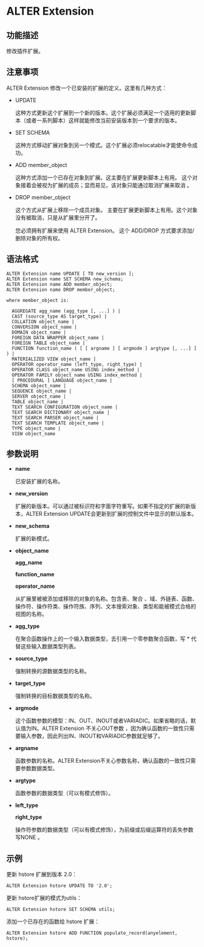 # ALTER Extension<a name="ZH-CN_TOPIC_0000001127799415"></a>

## 功能描述<a name="section173831846163116"></a>

修改插件扩展。

## 注意事项<a name="section786041713618"></a>

ALTER Extension 修改一个已安装的扩展的定义。这里有几种方式：

-   UPDATE

    这种方式更新这个扩展到一个新的版本。这个扩展必须满足一个适用的更新脚本（或者一系列脚本）这样就能修改当前安装版本到一个要求的版本。

-   SET SCHEMA

    这种方式移动扩展对象到另一个模式。这个扩展必须relocatable才能使命令成功。

-   ADD member\_object

    这种方式添加一个已存在对象到扩展。这主要在扩展更新脚本上有用。 这个对象接着会被视为扩展的成员；显而易见，该对象只能通过取消扩展来取消 。

-   DROP member\_object

    这个方式从扩展上移除一个成员对象。 主要在扩展更新脚本上有用。这个对象没有被取消，只是从扩展里分开了。

    您必须拥有扩展来使用 ALTER Extension。 这个 ADD/DROP 方式要求添加/删除对象的所有权。


## 语法格式<a name="section1374719912321"></a>

```
ALTER Extension name UPDATE [ TO new_version ];
ALTER Extension name SET SCHEMA new_schema;
ALTER Extension name ADD member_object;
ALTER Extension name DROP member_object;

where member_object is:

  AGGREGATE agg_name (agg_type [, ...] ) |
  CAST (source_type AS target_type) |
  COLLATION object_name |
  CONVERSION object_name |
  DOMAIN object_name |
  FOREIGN DATA WRAPPER object_name |
  FOREIGN TABLE object_name |
  FUNCTION function_name ( [ [ argname ] [ argmode ] argtype [, ...] ] ) |
  MATERIALIZED VIEW object_name |
  OPERATOR operator_name (left_type, right_type) |
  OPERATOR CLASS object_name USING index_method |
  OPERATOR FAMILY object_name USING index_method |
  [ PROCEDURAL ] LANGUAGE object_name |
  SCHEMA object_name |
  SEQUENCE object_name |
  SERVER object_name |
  TABLE object_name |
  TEXT SEARCH CONFIGURATION object_name |
  TEXT SEARCH DICTIONARY object_name |
  TEXT SEARCH PARSER object_name |
  TEXT SEARCH TEMPLATE object_name |
  TYPE object_name |
  VIEW object_name
```

## 参数说明<a name="section62781959163314"></a>

-   **name**

    已安装扩展的名称。

-   **new\_version**

    扩展的新版本。可以通过被标识符和字面字符重写。如果不指定的扩展的新版本，ALTER Extension UPDATE会更新到扩展的控制文件中显示的默认版本。

-   **new\_schema**

    扩展的新模式。

-   **object\_name**

    **agg\_name**

    **function\_name**

    **operator\_name**

    从扩展里被被添加或移除的对象的名称。包含表、聚合 、域、外链表、函数、操作符、操作符类、操作符族、序列、文本搜索对象、类型和能被模式合格的视图的名称。

-   **agg\_type**

    在聚合函数操作上的一个输入数据类型，去引用一个零参数聚合函数，写 \* 代替这些输入数据类型列表。

-   **source\_type**

    强制转换的源数据类型的名称。

-   **target\_type**

    强制转换的目标数据类型的名称。

-   **argmode**

    这个函数参数的模型：IN、OUT、INOUT或者VARIADIC。如果省略的话，默认值为IN。ALTER Extension 不关心OUT参数 ，因为确认函数的一致性只需要输入参数，因此列出IN、INOUT和VARIADIC参数就足够了。

-   **argname**

    函数参数的名称。ALTER Extension不关心参数名称，确认函数的一致性只需要参数数据类型。

-   **argtype**

    函数参数的数据类型（可以有模式修饰）。

-   **left\_type**

    **right\_type**

    操作符参数的数据类型（可以有模式修饰），为前缀或后缀运算符的丢失参数写NONE 。


## 示例<a name="section14411351193419"></a>

更新 hstore 扩展到版本 2.0：

```
ALTER Extension hstore UPDATE TO '2.0';
```

更新 hstore扩展的模式为utils：

```
ALTER Extension hstore SET SCHEMA utils;
```

添加一个已存在的函数给 hstore 扩展：

```
ALTER Extension hstore ADD FUNCTION populate_record(anyelement, hstore);
```

